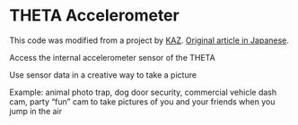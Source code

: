 # THETA Accelerometer

This code was modified from a project by [KAZ](https://twitter.com/yokazuya_jp).
[Original article in Japanese](https://qiita.com/yokazuya/items/f36e5a2252bf32b0c18b).

Access the internal accelerometer sensor of the THETA

Use sensor data in a creative way to take a picture

Example: animal photo trap, dog door security, commercial vehicle dash cam, party “fun” cam to take pictures of you and your friends when you jump in the air




